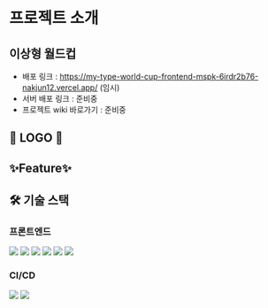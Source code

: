 
    
# **프로젝트 소개**
 ## 이상형 월드컵

- 배포 링크 : https://my-type-world-cup-frontend-mspk-6irdr2b76-nakjun12.vercel.app/
(임시)
- 서버 배포 링크 : 준비중
- 프로젝트 wiki 바로가기 : 준비중
## **🍊 LOGO 🍊**

## **✨Feature✨**


## **🛠️ 기술 스택**

### 프론트엔드

<img src="https://img.shields.io/badge/React-61DAFB?style=for-the-badge&logo=React&logoColor=white"> <img src="https://img.shields.io/badge/TypeScript-007ACC?style=for-the-badge&logo=typescript&logoColor=white"> 
<img src="https://img.shields.io/badge/Next.js-000000?style=for-the-badge&logo=Next.js&logoColor=white">
<img src="https://img.shields.io/badge/SCSS-CC6699?style=for-the-badge&logo=Sass&logoColor=white">
<img src="https://img.shields.io/badge/SWR-000000?style=for-the-badge">
<img src="https://img.shields.io/badge/Recoil-61DAFB?style=for-the-badge">


### CI/CD
<img src="https://img.shields.io/badge/Github-181717?style=for-the-badge&logo=Github&logoColor=white"> <img src="https://img.shields.io/badge/Discord-5865F2?style=for-the-badge&logo=Discord&logoColor=white">

